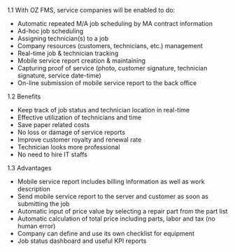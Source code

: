 1.1 With OZ FMS, service companies will be enabled to do:

* Automatic repeated M/A job scheduling by MA contract information
* Ad-hoc job scheduling
* Assigning technician\(s\) to a job
* Company resources \(customers, technicians, etc.\) management
* Real-time job & technician tracking
* Mobile service report creation & maintaining
* Capturing proof of service \(photo, customer signature, technician signature, service date-time\)
* On-line submission of mobile service report to the back office



1.2 Benefits

* Keep track of job status and technician location in real-time
* Effective utilization of technicians and time
* Save paper related costs
* No loss or damage of service reports
* Improve customer royalty and renewal rate
* Technician looks more professional
* No need to hire IT staffs



1.3	Advantages 

* Mobile service report includes billing information as well as work description 
* Send mobile service report to the server and customer as soon as submitting the job
* Automatic input of price value by selecting a repair part from the part list
* Automatic calculation of total price including parts, labor and tax \(no human error\)
* Company can define and use its own checklist for equipment 
* Job status dashboard and useful KPI reports



